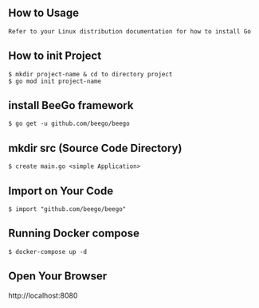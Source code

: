 ## How to Usage

` Refer to your Linux distribution documentation for how to install Go `

## How to init Project
```
$ mkdir project-name & cd to directory project
$ go mod init project-name
```

## install BeeGo framework

```
$ go get -u github.com/beego/beego
```

## mkdir src (Source Code Directory)
```
$ create main.go <simple Application>
```

## Import on Your Code
```
$ import "github.com/beego/beego"
```

## Running Docker compose
```
$ docker-compose up -d
```

## Open Your Browser
http://localhost:8080 
